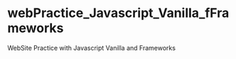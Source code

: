 # webPractice_Javascript_Vanilla_fFrameworks
WebSite Practice with Javascript Vanilla and Frameworks
